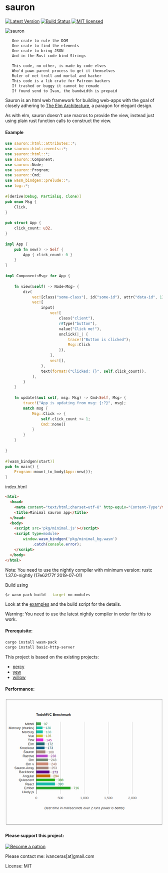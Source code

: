 # sauron


[![Latest Version](https://img.shields.io/crates/v/sauron.svg)](https://crates.io/crates/sauron)
[![Build Status](https://travis-ci.org/ivanceras/sauron.svg?branch=master)](https://travis-ci.org/ivanceras/sauron)
[![MIT licensed](https://img.shields.io/badge/license-MIT-blue.svg)](./LICENSE)

![sauron](https://raw.githubusercontent.com/ivanceras/sauron/master/assets/sauron.png)

```log,ignore
   One crate to rule the DOM
   One crate to find the elements
   One crate to bring JSON
   And in the Rust code bind Strings

   This code, no other, is made by code elves
   Who'd pawn parent process to get it themselves
   Ruler of net troll and mortal and hacker
   This code is a lib crate for Patreon backers
   If trashed or buggy it cannot be remade
   If found send to Ivan, the bandwidth is prepaid
```


 Sauron is an html web framework for building web-apps with the goal of
 closely adhering to [The Elm Architecture](https://guide.elm-lang.org/architecture/), a paragon for elegant design.

 As with elm, sauron doesn't use macros to provide the view, instead just using plain rust function calls to construct the view.

#### Example
```rust
use sauron::html::attributes::*;
use sauron::html::events::*;
use sauron::html::*;
use sauron::Component;
use sauron::Node;
use sauron::Program;
use sauron::Cmd;
use wasm_bindgen::prelude::*;
use log::*;

#[derive(Debug, PartialEq, Clone)]
pub enum Msg {
    Click,
}

pub struct App {
    click_count: u32,
}

impl App {
    pub fn new() -> Self {
        App { click_count: 0 }
    }
}

impl Component<Msg> for App {

    fn view(&self) -> Node<Msg> {
        div(
            vec![class("some-class"), id("some-id"), attr("data-id", 1)],
            vec![
                input(
                    vec![
                        class("client"),
                        r#type("button"),
                        value("Click me!"),
                        onclick(|_| {
                            trace!("Button is clicked");
                            Msg::Click
                        }),
                    ],
                    vec![],
                ),
                text(format!("Clicked: {}", self.click_count)),
            ],
        )
    }

    fn update(&mut self, msg: Msg) -> Cmd<Self, Msg> {
        trace!("App is updating from msg: {:?}", msg);
        match msg {
            Msg::Click => {
                self.click_count += 1;
                Cmd::none()
            }
        }
    }

}

#[wasm_bindgen(start)]
pub fn main() {
    Program::mount_to_body(App::new());
}
```
index.html
```html
<html>
  <head>
    <meta content="text/html;charset=utf-8" http-equiv="Content-Type"/>
    <title>Minimal sauron app</title>
  </head>
  <body>
    <script src='pkg/minimal.js'></script>
    <script type=module>
        window.wasm_bindgen('pkg/minimal_bg.wasm')
            .catch(console.error);
    </script>
  </body>
</html>
```

Note: You need to use the nightly compiler with minimum version: rustc 1.37.0-nightly (17e62f77f 2019-07-01)

Build using
```sh
$> wasm-pack build --target no-modules
```
Look at the [examples](https://github.com/ivanceras/sauron/tree/master/examples)
and the build script for the details.

Warning: You need to use the latest nightly compiler in order for this to work.

#### Prerequisite:

```sh
cargo install wasm-pack
cargo install basic-http-server
```


This project is based on the existing projects:
 - [percy](https://github.com/chinedufn/percy)
 - [yew](https://github.com/DenisKolodin/yew)
 - [willow](https://github.com/sindreij/willow)

#### Performance:
![Benchmark](https://raw.githubusercontent.com/ivanceras/todomvc-perf-comparison/sauron-benchmark/sauron-0.10.0.png)

#### Please support this project:
 [![Become a patron](https://c5.patreon.com/external/logo/become_a_patron_button.png)](https://www.patreon.com/ivanceras)


Please contact me: ivanceras[at]gmail.com


License: MIT
